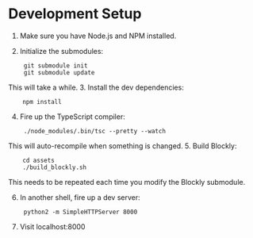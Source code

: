 # Development Setup

1. Make sure you have Node.js and NPM installed.
2. Initialize the submodules:

        git submodule init
        git submodule update

  This will take a while.
3. Install the dev dependencies:

        npm install

4. Fire up the TypeScript compiler:

        ./node_modules/.bin/tsc --pretty --watch

  This will auto-recompile when something is changed.
5. Build Blockly:

        cd assets
        ./build_blockly.sh

  This needs to be repeated each time you modify the Blockly
  submodule.

6. In another shell, fire up a dev server:

        python2 -m SimpleHTTPServer 8000

7. Visit localhost:8000
